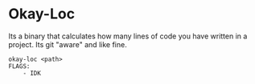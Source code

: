 # Okay-Loc 
Its a binary that calculates how many lines of code you have written in a project.
Its git "aware" and like fine.

```
okay-loc <path>
FLAGS:
    - IDK
```
